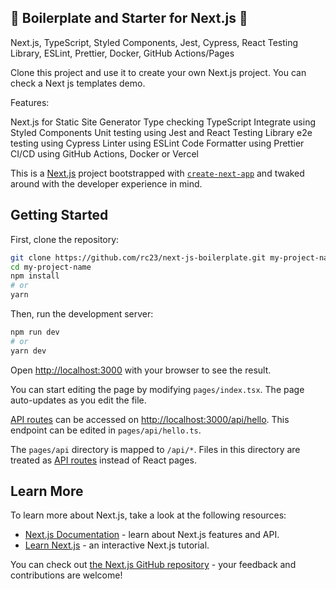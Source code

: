 ## 🚀 Boilerplate and Starter for Next.js 🚀

Next.js, TypeScript, Styled Components, Jest, Cypress, React Testing Library, ESLint, Prettier, Docker, GitHub Actions/Pages

Clone this project and use it to create your own Next.js project. You can check a Next js templates demo.

Features:

Next.js for Static Site Generator
Type checking TypeScript
Integrate using Styled Components
Unit testing using Jest and React Testing Library
e2e testing using Cypress
Linter using ESLint
Code Formatter using Prettier
CI/CD using GitHub Actions, Docker or Vercel

This is a [Next.js](https://nextjs.org/) project bootstrapped with [`create-next-app`](https://github.com/vercel/next.js/tree/canary/packages/create-next-app) and twaked around with the developer experience in mind.

## Getting Started

First, clone the repository:

```bash
git clone https://github.com/rc23/next-js-boilerplate.git my-project-name
cd my-project-name
npm install
# or
yarn
```

Then, run the development server:

```bash
npm run dev
# or
yarn dev
```

Open [http://localhost:3000](http://localhost:3000) with your browser to see the result.

You can start editing the page by modifying `pages/index.tsx`. The page auto-updates as you edit the file.

[API routes](https://nextjs.org/docs/api-routes/introduction) can be accessed on [http://localhost:3000/api/hello](http://localhost:3000/api/hello). This endpoint can be edited in `pages/api/hello.ts`.

The `pages/api` directory is mapped to `/api/*`. Files in this directory are treated as [API routes](https://nextjs.org/docs/api-routes/introduction) instead of React pages.

## Learn More

To learn more about Next.js, take a look at the following resources:

- [Next.js Documentation](https://nextjs.org/docs) - learn about Next.js features and API.
- [Learn Next.js](https://nextjs.org/learn) - an interactive Next.js tutorial.

You can check out [the Next.js GitHub repository](https://github.com/vercel/next.js/) - your feedback and contributions are welcome!
